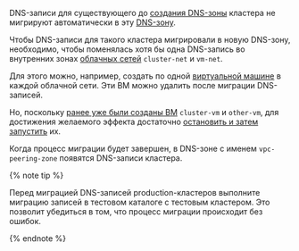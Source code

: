 DNS-записи для существующего до [создания DNS-зоны](#create-peering-zone) кластера не мигрируют автоматически в эту [DNS-зону](../../../dns/concepts/dns-zone.md).

Чтобы DNS-записи для такого кластера мигрировали в новую DNS-зону, необходимо, чтобы поменялась хотя бы одна DNS-запись во внутренних зонах [облачных сетей](../../../vpc/concepts/network.md#network) `cluster-net` и `vm-net`.

Для этого можно, например, создать по одной [виртуальной машине](../../../compute/concepts/vm.md) в каждой облачной сети. Эти ВМ можно удалить после миграции DNS-записей.

Но, поскольку [ранее уже были созданы ВМ](#before-you-begin) `cluster-vm` и `other-vm`, для достижения желаемого эффекта достаточно [остановить и затем запустить](../../../compute/operations/vm-control/vm-stop-and-start.md) их.

Когда процесс миграции будет завершен, в DNS-зоне с именем `vpc-peering-zone` появятся DNS-записи кластера.

{% note tip %}

Перед миграцией DNS-записей production-кластеров выполните миграцию записей в тестовом каталоге с тестовым кластером. Это позволит убедиться в том, что процесс миграции происходит без ошибок.

{% endnote %}